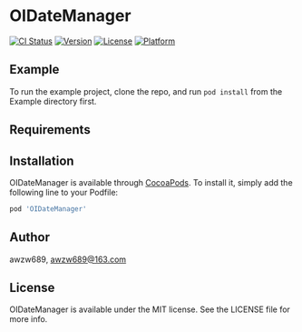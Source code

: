 # OIDateManager

[![CI Status](https://img.shields.io/travis/awzw689/OIDateManager.svg?style=flat)](https://travis-ci.org/awzw689/OIDateManager)
[![Version](https://img.shields.io/cocoapods/v/OIDateManager.svg?style=flat)](https://cocoapods.org/pods/OIDateManager)
[![License](https://img.shields.io/cocoapods/l/OIDateManager.svg?style=flat)](https://cocoapods.org/pods/OIDateManager)
[![Platform](https://img.shields.io/cocoapods/p/OIDateManager.svg?style=flat)](https://cocoapods.org/pods/OIDateManager)

## Example

To run the example project, clone the repo, and run `pod install` from the Example directory first.

## Requirements

## Installation

OIDateManager is available through [CocoaPods](https://cocoapods.org). To install
it, simply add the following line to your Podfile:

```ruby
pod 'OIDateManager'
```

## Author

awzw689, awzw689@163.com

## License

OIDateManager is available under the MIT license. See the LICENSE file for more info.
